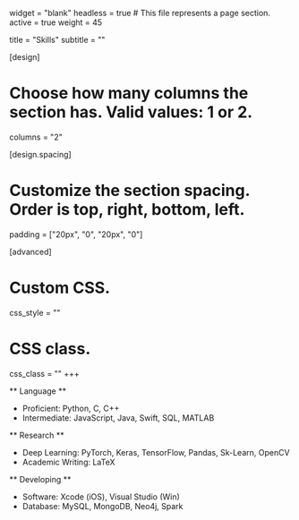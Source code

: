 widget = "blank"
headless = true  # This file represents a page section.
active = true
weight = 45

title = "Skills"
subtitle = ""

[design]
  # Choose how many columns the section has. Valid values: 1 or 2.
  columns = "2"

[design.spacing]
  # Customize the section spacing. Order is top, right, bottom, left.
  padding = ["20px", "0", "20px", "0"]

[advanced]
 # Custom CSS. 
 css_style = ""
 
 # CSS class.
 css_class = ""
+++

** Language **
- Proficient: Python, C, C++
- Intermediate: JavaScript, Java, Swift, SQL, MATLAB

** Research **
- Deep Learning: PyTorch, Keras, TensorFlow, Pandas, Sk-Learn, OpenCV
- Academic Writing: LaTeX

** Developing **
- Software: Xcode (iOS), Visual Studio (Win)
- Database: MySQL, MongoDB, Neo4j, Spark